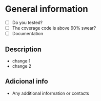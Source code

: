 # General information
- [ ] Do you tested?
- [ ] The coverage code is above 90% swear?
- [ ] Documentation

## Description
- change 1
- change 2

## Adicional info
- Any additional information or contacts
